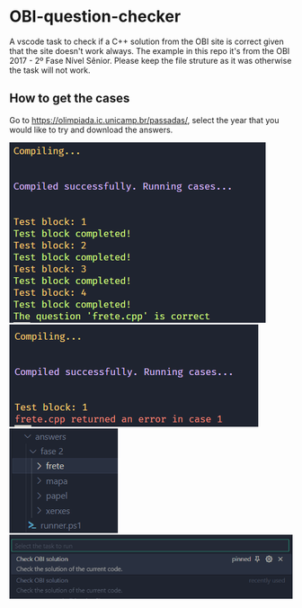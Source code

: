 # OBI-question-checker

A vscode task to check if a C++ solution from the OBI site is correct given that the site doesn't work always. The example in this repo it's from the OBI 2017 - 2º Fase Nível Sênior.
Please keep the file struture as it was otherwise the task will not work.

## How to get the cases

Go to https://olimpiada.ic.unicamp.br/passadas/, select the year that you would like to try and download the answers.


![Success](imgs/im3.png "Success")
![Error](imgs/im2.png "Error")
![file Struture](imgs/im1.png "file Struture")
![task](imgs/im4.png "task")